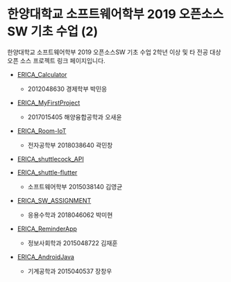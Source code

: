 # 한양대학교 소프트웨어학부 2019 오픈소스SW 기초 수업 (2)


한양대학교 소프트웨어학부 2019 오픈소스SW 기초 수업 2학년 이상 및 타 전공 대상 오픈 소스 프로젝트 링크 페이지입니다.

- [ERICA_Calculator](https://github.com/nadasansu/ERICA_Calculator)
  * 2012048630 경제학부 박민응

- [ERICA_MyFirstProject](https://github.com/osaeyoon/ERICA_MyFirstProject)
  * 2017015405 해양융합공학과 오새윤

- [ERICA_Room-IoT](https://github.com/kwarkmc/ERICA_Room-IoT)
  * 전자공학부 2018038640 곽민창
  
- [ERICA_shuttlecock_API](https://github.com/CXZ7720/ERICA_shuttlecock_API)
- [ERICA_shuttle-flutter](https://github.com/CXZ7720/ERICA_shuttle-flutter)
  * 소프트웨어학부 2015038140 김영균
  
- [ERICA_SW_ASSIGNMENT](https://github.com/parkmihyunn/ERICA_SW_ASSIGNMENT)
  * 응용수학과 2018046062 박미현
  
- [ERICA_ReminderApp](https://github.com/jaehoonkimm/ERICA_ReminderApp)
  * 정보사회학과 2015048722 김재훈
  
- [ERICA_AndroidJava](https://github.com/Jang-changwoo/ERICA_AndroidJava)
  * 기계공학과 2015040537 장창우
